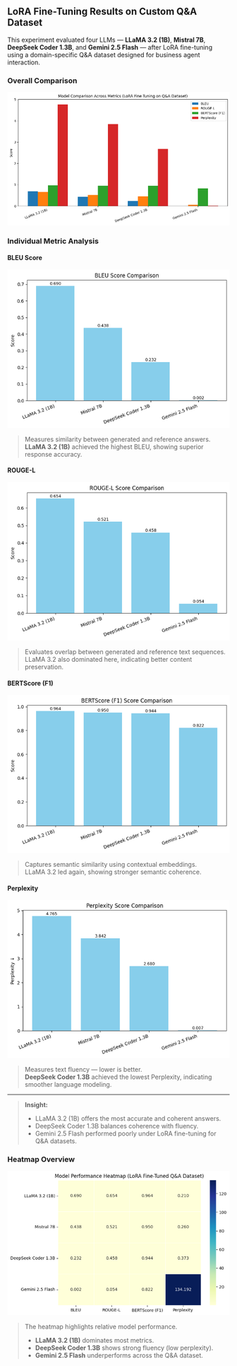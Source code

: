 ##  LoRA Fine-Tuning Results on Custom Q&A Dataset

This experiment evaluated four LLMs — **LLaMA 3.2 (1B)**, **Mistral 7B**, **DeepSeek Coder 1.3B**, and **Gemini 2.5 Flash** — after LoRA fine-tuning using a domain-specific Q&A dataset designed for business agent interaction.

###  Overall Comparison
![Model Comparison Overview](results/model_comparison_overview.png)

###  Individual Metric Analysis

####  BLEU Score
![BLEU Score Comparison](results/BLEU_comparison.png)
> Measures similarity between generated and reference answers.  
> **LLaMA 3.2 (1B)** achieved the highest BLEU, showing superior response accuracy.

####  ROUGE-L
![ROUGE-L Score Comparison](results/ROUGE-L_comparison.png)
> Evaluates overlap between generated and reference text sequences.  
> LLaMA 3.2 also dominated here, indicating better content preservation.

####  BERTScore (F1)
![BERTScore Comparison](results/BERTScore_F1_comparison.png)
> Captures semantic similarity using contextual embeddings.  
> LLaMA 3.2 led again, showing stronger semantic coherence.

####  Perplexity
![Perplexity Comparison](results/Perplexity_comparison.png)
> Measures text fluency — lower is better.  
> **DeepSeek Coder 1.3B** achieved the lowest Perplexity, indicating smoother language modeling.

---

>  **Insight:**  
> - LLaMA 3.2 (1B) offers the most accurate and coherent answers.  
> - DeepSeek Coder 1.3B balances coherence with fluency.  
> - Gemini 2.5 Flash performed poorly under LoRA fine-tuning for Q&A datasets.

###  Heatmap Overview
![Model Performance Heatmap](results/model_comparison_heatmap.png)

> The heatmap highlights relative model performance.  
> - **LLaMA 3.2 (1B)** dominates most metrics.  
> - **DeepSeek Coder 1.3B** shows strong fluency (low perplexity).  
> - **Gemini 2.5 Flash** underperforms across the Q&A dataset.
